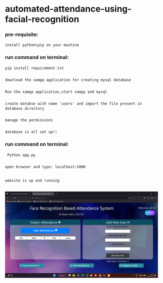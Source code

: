 # automated-attendance-using-facial-recognition

### pre-requisite: 
    install python\pip on your machine
### run command on terminal:
    pip install requirement.txt
###
    download the xampp application for creating mysql database
###
    Run the xampp application,start xampp and mysql 
###
    create databse with name 'users' and import the file present in database directory
###
    manage the permissions 
###
    database is all set up!!
    
### run command on terminal:
     Python app.py 
###
    open browser and type: localhost:5000
##
    website is up and running
##  ![alt text](./static/images/icons/home.png)
